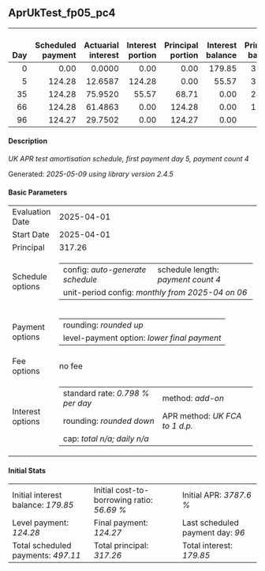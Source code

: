 <h2>AprUkTest_fp05_pc4</h2>
<table>
    <thead style="vertical-align: bottom;">
        <th style="text-align: right;">Day</th>
        <th style="text-align: right;">Scheduled payment</th>
        <th style="text-align: right;">Actuarial interest</th>
        <th style="text-align: right;">Interest portion</th>
        <th style="text-align: right;">Principal portion</th>
        <th style="text-align: right;">Interest balance</th>
        <th style="text-align: right;">Principal balance</th>
        <th style="text-align: right;">Total actuarial interest</th>
        <th style="text-align: right;">Total interest</th>
        <th style="text-align: right;">Total principal</th>
    </thead>
    <tr style="text-align: right;">
        <td class="ci00">0</td>
        <td class="ci01" style="white-space: nowrap;">0.00</td>
        <td class="ci02">0.0000</td>
        <td class="ci03">0.00</td>
        <td class="ci04">0.00</td>
        <td class="ci05">179.85</td>
        <td class="ci06">317.26</td>
        <td class="ci07">0.0000</td>
        <td class="ci08">0.00</td>
        <td class="ci09">0.00</td>
    </tr>
    <tr style="text-align: right;">
        <td class="ci00">5</td>
        <td class="ci01" style="white-space: nowrap;">124.28</td>
        <td class="ci02">12.6587</td>
        <td class="ci03">124.28</td>
        <td class="ci04">0.00</td>
        <td class="ci05">55.57</td>
        <td class="ci06">317.26</td>
        <td class="ci07">12.6587</td>
        <td class="ci08">124.28</td>
        <td class="ci09">0.00</td>
    </tr>
    <tr style="text-align: right;">
        <td class="ci00">35</td>
        <td class="ci01" style="white-space: nowrap;">124.28</td>
        <td class="ci02">75.9520</td>
        <td class="ci03">55.57</td>
        <td class="ci04">68.71</td>
        <td class="ci05">0.00</td>
        <td class="ci06">248.55</td>
        <td class="ci07">88.6107</td>
        <td class="ci08">179.85</td>
        <td class="ci09">68.71</td>
    </tr>
    <tr style="text-align: right;">
        <td class="ci00">66</td>
        <td class="ci01" style="white-space: nowrap;">124.28</td>
        <td class="ci02">61.4863</td>
        <td class="ci03">0.00</td>
        <td class="ci04">124.28</td>
        <td class="ci05">0.00</td>
        <td class="ci06">124.27</td>
        <td class="ci07">150.0970</td>
        <td class="ci08">179.85</td>
        <td class="ci09">192.99</td>
    </tr>
    <tr style="text-align: right;">
        <td class="ci00">96</td>
        <td class="ci01" style="white-space: nowrap;">124.27</td>
        <td class="ci02">29.7502</td>
        <td class="ci03">0.00</td>
        <td class="ci04">124.27</td>
        <td class="ci05">0.00</td>
        <td class="ci06">0.00</td>
        <td class="ci07">179.8473</td>
        <td class="ci08">179.85</td>
        <td class="ci09">317.26</td>
    </tr>
</table>
<h4>Description</h4>
<p><i>UK APR test amortisation schedule, first payment day 5, payment count 4</i></p>
<p>Generated: <i>2025-05-09 using library version 2.4.5</i></p>
<h4>Basic Parameters</h4>
<table>
    <tr>
        <td>Evaluation Date</td>
        <td>2025-04-01</td>
    </tr>
    <tr>
        <td>Start Date</td>
        <td>2025-04-01</td>
    </tr>
    <tr>
        <td>Principal</td>
        <td>317.26</td>
    </tr>
    <tr>
        <td>Schedule options</td>
        <td>
            <table>
                <tr>
                    <td>config: <i>auto-generate schedule</i></td>
                    <td>schedule length: <i><i>payment count</i> 4</i></td>
                </tr>
                <tr>
                    <td colspan="2" style="white-space: nowrap;">unit-period config: <i>monthly from 2025-04 on 06</i></td>
                </tr>
            </table>
        </td>
    </tr>
    <tr>
        <td>Payment options</td>
        <td>
            <table>
                <tr>
                    <td>rounding: <i>rounded up</i></td>
                </tr>
                <tr>
                    <td>level-payment option: <i>lower&nbsp;final&nbsp;payment</i></td>
                </tr>
            </table>
        </td>
    </tr>
    <tr>
        <td>Fee options</td>
        <td>no fee
        </td>
    </tr>
    <tr>
        <td>Interest options</td>
        <td>
            <table>
                <tr>
                    <td>standard rate: <i>0.798 % per day</i></td>
                    <td>method: <i>add-on</i></td>
                </tr>
                <tr>
                    <td>rounding: <i>rounded down</i></td>
                    <td>APR method: <i>UK FCA to 1 d.p.</i></td>
                </tr>
                <tr>
                    <td colspan="2">cap: <i>total <i>n/a</i>; daily <i>n/a</i></td>
                </tr>
            </table>
        </td>
    </tr>
</table>
<h4>Initial Stats</h4>
<table>
    <tr>
        <td>Initial interest balance: <i>179.85</i></td>
        <td>Initial cost-to-borrowing ratio: <i>56.69 %</i></td>
        <td>Initial APR: <i>3787.6 %</i></td>
    </tr>
    <tr>
        <td>Level payment: <i>124.28</i></td>
        <td>Final payment: <i>124.27</i></td>
        <td>Last scheduled payment day: <i>96</i></td>
    </tr>
    <tr>
        <td>Total scheduled payments: <i>497.11</i></td>
        <td>Total principal: <i>317.26</i></td>
        <td>Total interest: <i>179.85</i></td>
    </tr>
</table>